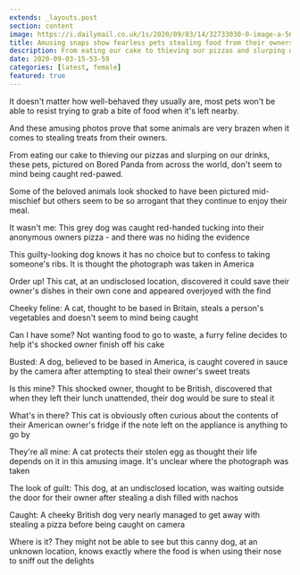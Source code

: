 ```yaml
---
extends: _layouts.post
section: content
image: https://i.dailymail.co.uk/1s/2020/09/03/14/32733030-0-image-a-56_1599140218119.jpg 
title: Amusing snaps show fearless pets stealing food from their owners  
description: From eating our cake to thieving our pizzas and slurping on our drinks, these pets, pictured on Bored Panda from across the world, dont seem to mind being caught. 
date: 2020-09-03-15-53-59 
categories: [latest, female] 
featured: true 
--- 
```

It doesn't matter how well-behaved they usually are, most pets won't be able to resist trying to grab a bite of food when it's left nearby.

And these amusing photos prove that some animals are very brazen when it comes to stealing treats from their owners.

From eating our cake to thieving our pizzas and slurping on our drinks, these pets, pictured on Bored Panda from across the world, don't seem to mind being caught red-pawed.

Some of the beloved animals look shocked to have been pictured mid-mischief but others seem to be so arrogant that they continue to enjoy their meal. 

It wasn't me: This grey dog was caught red-handed tucking into their anonymous owners pizza - and there was no hiding the evidence

This guilty-looking dog knows it has no choice but to confess to taking someone's ribs. It is thought the photograph was taken in America

Order up! This cat, at an undisclosed location, discovered it could save their owner's dishes in their own cone and appeared overjoyed with the find

Cheeky feline: A cat, thought to be based in Britain, steals a person's vegetables and doesn't seem to mind being caught

Can I have some? Not wanting food to go to waste, a furry feline decides to help it's shocked owner finish off his cake

Busted: A dog, believed to be based in America, is caught covered in sauce by the camera after attempting to steal their owner's sweet treats

Is this mine? This shocked owner, thought to be British, discovered that when they left their lunch unattended, their dog would be sure to steal it

What's in there? This cat is obviously often curious about the contents of their American owner's fridge if the note left on the appliance is anything to go by

They're all mine: A cat protects their stolen egg as thought their life depends on it in this amusing image. It's unclear where the photograph was taken

The look of guilt: This dog, at an undisclosed location, was waiting outside the door for their owner after stealing a dish filled with nachos 

Caught: A cheeky British dog very nearly managed to get away with stealing a pizza before being caught on camera

Where is it? They might not be able to see but this canny dog, at an unknown location, knows exactly where the food is when using their nose to sniff out the delights

